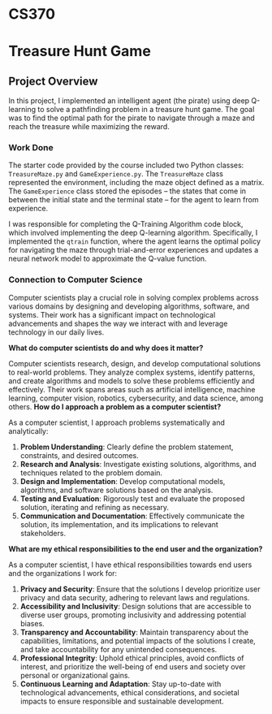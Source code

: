 # CS370
# Treasure Hunt Game

## Project Overview

In this project, I implemented an intelligent agent (the pirate) using deep Q-learning to solve a pathfinding problem in a treasure hunt game. The goal was to find the optimal path for the pirate to navigate through a maze and reach the treasure while maximizing the reward.

### Work Done

The starter code provided by the course included two Python classes: `TreasureMaze.py` and `GameExperience.py`. The `TreasureMaze` class represented the environment, including the maze object defined as a matrix. The `GameExperience` class stored the episodes – the states that come in between the initial state and the terminal state – for the agent to learn from experience.

I was responsible for completing the Q-Training Algorithm code block, which involved implementing the deep Q-learning algorithm. Specifically, I implemented the `qtrain` function, where the agent learns the optimal policy for navigating the maze through trial-and-error experiences and updates a neural network model to approximate the Q-value function.

### Connection to Computer Science

Computer scientists play a crucial role in solving complex problems across various domains by designing and developing algorithms, software, and systems. Their work has a significant impact on technological advancements and shapes the way we interact with and leverage technology in our daily lives.

**What do computer scientists do and why does it matter?**

Computer scientists research, design, and develop computational solutions to real-world problems. They analyze complex systems, identify patterns, and create algorithms and models to solve these problems efficiently and effectively. Their work spans areas such as artificial intelligence, machine learning, computer vision, robotics, cybersecurity, and data science, among others. 
**How do I approach a problem as a computer scientist?**

As a computer scientist, I approach problems systematically and analytically:

1. **Problem Understanding**: Clearly define the problem statement, constraints, and desired outcomes.
2. **Research and Analysis**: Investigate existing solutions, algorithms, and techniques related to the problem domain.
3. **Design and Implementation**: Develop computational models, algorithms, and software solutions based on the analysis.
4. **Testing and Evaluation**: Rigorously test and evaluate the proposed solution, iterating and refining as necessary.
5. **Communication and Documentation**: Effectively communicate the solution, its implementation, and its implications to relevant stakeholders.

**What are my ethical responsibilities to the end user and the organization?**

As a computer scientist, I have ethical responsibilities towards end users and the organizations I work for:

1. **Privacy and Security**: Ensure that the solutions I develop prioritize user privacy and data security, adhering to relevant laws and regulations.
2. **Accessibility and Inclusivity**: Design solutions that are accessible to diverse user groups, promoting inclusivity and addressing potential biases.
3. **Transparency and Accountability**: Maintain transparency about the capabilities, limitations, and potential impacts of the solutions I create, and take accountability for any unintended consequences.
4. **Professional Integrity**: Uphold ethical principles, avoid conflicts of interest, and prioritize the well-being of end users and society over personal or organizational gains.
5. **Continuous Learning and Adaptation**: Stay up-to-date with technological advancements, ethical considerations, and societal impacts to ensure responsible and sustainable development.

